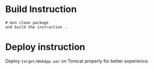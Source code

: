 

# Build Instruction


```
# mvn clean package
and build the instruction .
```

# Deploy instruction

Deploy ```target/WebApp.war``` on Tomcat properly for better experience.


